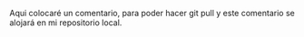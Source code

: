 Aqui colocaré un comentario, para poder hacer git pull
y este comentario se alojará en mi repositorio local.

